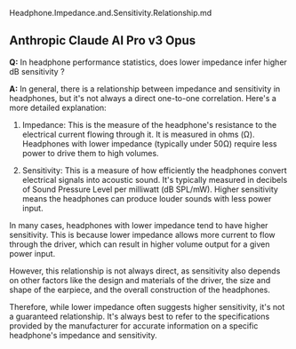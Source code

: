 Headphone.Impedance.and.Sensitivity.Relationship.md

## Anthropic Claude AI Pro v3 Opus 

**Q:** In headphone performance statistics, does lower impedance infer higher dB sensitivity ?​​​​​​​​​​​​​​​​

**A:** In general, there is a relationship between impedance and sensitivity in headphones, but it's not always a direct one-to-one correlation. Here's a more detailed explanation:

1. Impedance: This is the measure of the headphone's resistance to the electrical current flowing through it. It is measured in ohms (Ω). Headphones with lower impedance (typically under 50Ω) require less power to drive them to high volumes.

2. Sensitivity: This is a measure of how efficiently the headphones convert electrical signals into acoustic sound. It's typically measured in decibels of Sound Pressure Level per milliwatt (dB SPL/mW). Higher sensitivity means the headphones can produce louder sounds with less power input.

In many cases, headphones with lower impedance tend to have higher sensitivity. This is because lower impedance allows more current to flow through the driver, which can result in higher volume output for a given power input.

However, this relationship is not always direct, as sensitivity also depends on other factors like the design and materials of the driver, the size and shape of the earpiece, and the overall construction of the headphones.

Therefore, while lower impedance often suggests higher sensitivity, it's not a guaranteed relationship. It's always best to refer to the specifications provided by the manufacturer for accurate information on a specific headphone's impedance and sensitivity.​​​​​​​​​​​​​​​​
